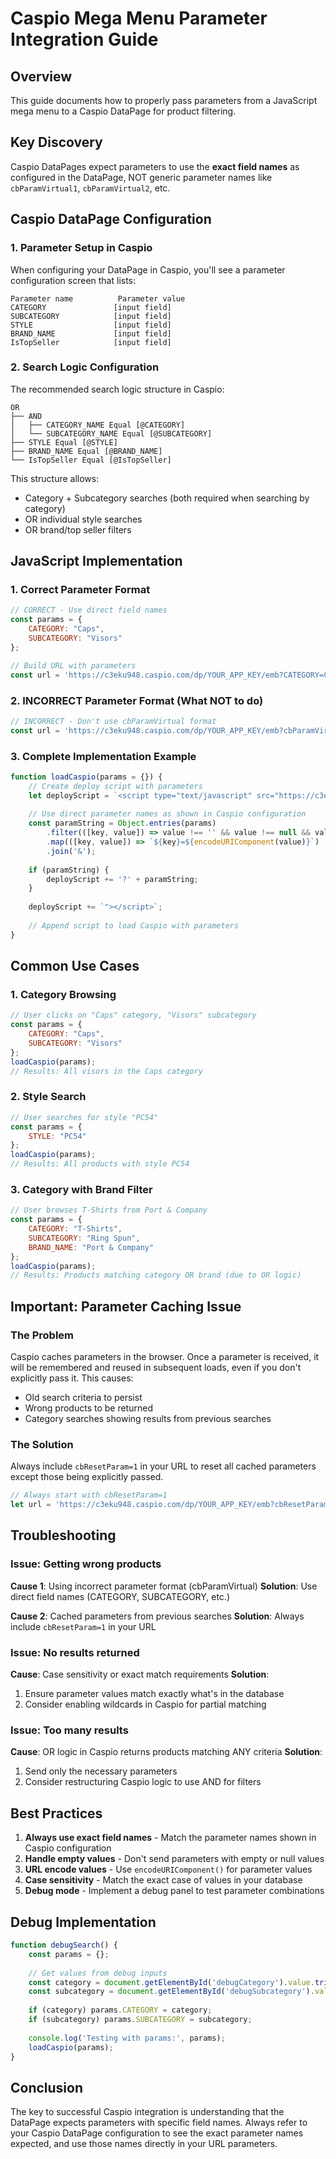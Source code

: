 # Caspio Mega Menu Parameter Integration Guide

## Overview
This guide documents how to properly pass parameters from a JavaScript mega menu to a Caspio DataPage for product filtering.

## Key Discovery
Caspio DataPages expect parameters to use the **exact field names** as configured in the DataPage, NOT generic parameter names like `cbParamVirtual1`, `cbParamVirtual2`, etc.

## Caspio DataPage Configuration

### 1. Parameter Setup in Caspio
When configuring your DataPage in Caspio, you'll see a parameter configuration screen that lists:
```
Parameter name          Parameter value
CATEGORY               [input field]
SUBCATEGORY            [input field]
STYLE                  [input field]
BRAND_NAME             [input field]
IsTopSeller            [input field]
```

### 2. Search Logic Configuration
The recommended search logic structure in Caspio:
```
OR
├── AND
│   ├── CATEGORY_NAME Equal [@CATEGORY]
│   └── SUBCATEGORY_NAME Equal [@SUBCATEGORY]
├── STYLE Equal [@STYLE]
├── BRAND_NAME Equal [@BRAND_NAME]
└── IsTopSeller Equal [@IsTopSeller]
```

This structure allows:
- Category + Subcategory searches (both required when searching by category)
- OR individual style searches
- OR brand/top seller filters

## JavaScript Implementation

### 1. Correct Parameter Format
```javascript
// CORRECT - Use direct field names
const params = {
    CATEGORY: "Caps",
    SUBCATEGORY: "Visors"
};

// Build URL with parameters
const url = 'https://c3eku948.caspio.com/dp/YOUR_APP_KEY/emb?CATEGORY=Caps&SUBCATEGORY=Visors';
```

### 2. INCORRECT Parameter Format (What NOT to do)
```javascript
// INCORRECT - Don't use cbParamVirtual format
const url = 'https://c3eku948.caspio.com/dp/YOUR_APP_KEY/emb?cbParamVirtual1=Caps&cbParamVirtual2=Visors';
```

### 3. Complete Implementation Example
```javascript
function loadCaspio(params = {}) {
    // Create deploy script with parameters
    let deployScript = `<script type="text/javascript" src="https://c3eku948.caspio.com/dp/YOUR_APP_KEY/emb`;
    
    // Use direct parameter names as shown in Caspio configuration
    const paramString = Object.entries(params)
        .filter(([key, value]) => value !== '' && value !== null && value !== undefined)
        .map(([key, value]) => `${key}=${encodeURIComponent(value)}`)
        .join('&');
    
    if (paramString) {
        deployScript += '?' + paramString;
    }
    
    deployScript += `"></script>`;
    
    // Append script to load Caspio with parameters
}
```

## Common Use Cases

### 1. Category Browsing
```javascript
// User clicks on "Caps" category, "Visors" subcategory
const params = {
    CATEGORY: "Caps",
    SUBCATEGORY: "Visors"
};
loadCaspio(params);
// Results: All visors in the Caps category
```

### 2. Style Search
```javascript
// User searches for style "PC54"
const params = {
    STYLE: "PC54"
};
loadCaspio(params);
// Results: All products with style PC54
```

### 3. Category with Brand Filter
```javascript
// User browses T-Shirts from Port & Company
const params = {
    CATEGORY: "T-Shirts",
    SUBCATEGORY: "Ring Spun",
    BRAND_NAME: "Port & Company"
};
loadCaspio(params);
// Results: Products matching category OR brand (due to OR logic)
```

## Important: Parameter Caching Issue

### The Problem
Caspio caches parameters in the browser. Once a parameter is received, it will be remembered and reused in subsequent loads, even if you don't explicitly pass it. This causes:
- Old search criteria to persist
- Wrong products to be returned
- Category searches showing results from previous searches

### The Solution
Always include `cbResetParam=1` in your URL to reset all cached parameters except those being explicitly passed.

```javascript
// Always start with cbResetParam=1
let url = 'https://c3eku948.caspio.com/dp/YOUR_APP_KEY/emb?cbResetParam=1&CATEGORY=Caps&SUBCATEGORY=Visors';
```

## Troubleshooting

### Issue: Getting wrong products
**Cause 1**: Using incorrect parameter format (cbParamVirtual)
**Solution**: Use direct field names (CATEGORY, SUBCATEGORY, etc.)

**Cause 2**: Cached parameters from previous searches
**Solution**: Always include `cbResetParam=1` in your URL

### Issue: No results returned
**Cause**: Case sensitivity or exact match requirements
**Solution**: 
1. Ensure parameter values match exactly what's in the database
2. Consider enabling wildcards in Caspio for partial matching

### Issue: Too many results
**Cause**: OR logic in Caspio returns products matching ANY criteria
**Solution**: 
1. Send only the necessary parameters
2. Consider restructuring Caspio logic to use AND for filters

## Best Practices

1. **Always use exact field names** - Match the parameter names shown in Caspio configuration
2. **Handle empty values** - Don't send parameters with empty or null values
3. **URL encode values** - Use `encodeURIComponent()` for parameter values
4. **Case sensitivity** - Match the exact case of values in your database
5. **Debug mode** - Implement a debug panel to test parameter combinations

## Debug Implementation
```javascript
function debugSearch() {
    const params = {};
    
    // Get values from debug inputs
    const category = document.getElementById('debugCategory').value.trim();
    const subcategory = document.getElementById('debugSubcategory').value.trim();
    
    if (category) params.CATEGORY = category;
    if (subcategory) params.SUBCATEGORY = subcategory;
    
    console.log('Testing with params:', params);
    loadCaspio(params);
}
```

## Conclusion
The key to successful Caspio integration is understanding that the DataPage expects parameters with specific field names. Always refer to your Caspio DataPage configuration to see the exact parameter names expected, and use those names directly in your URL parameters.